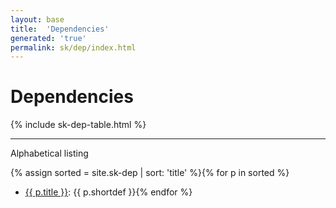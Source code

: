 ```yaml
---
layout: base
title:  'Dependencies'
generated: 'true'
permalink: sk/dep/index.html
---
```


# Dependencies

{% include sk-dep-table.html %}

----------

Alphabetical listing

{% assign sorted = site.sk-dep | sort: 'title' %}{% for p in sorted %}
* [{{ p.title }}](): {{ p.shortdef }}{% endfor %}
